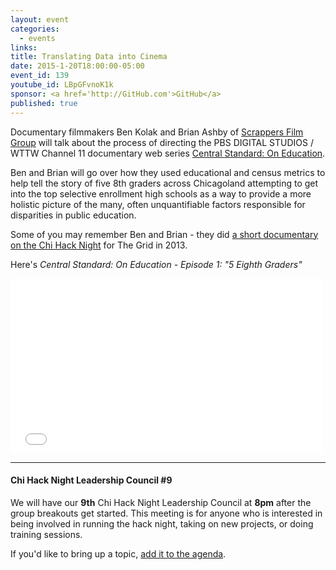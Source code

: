 ```yaml
---
layout: event
categories: 
  - events
links:
title: Translating Data into Cinema
date: 2015-1-20T18:00:00-05:00
event_id: 139
youtube_id: LBpGFvnoK1k
sponsor: <a href='http://GitHub.com'>GitHub</a>
published: true
---
```


Documentary filmmakers Ben Kolak and Brian Ashby of [Scrappers Film Group](http://www.scrappersfilmgroup.com/) will talk about the process of directing the PBS DIGITAL STUDIOS / WTTW Channel 11 documentary web series [Central Standard: On Education](https://www.youtube.com/user/centralstandardwttw).

Ben and Brian will go over how they used educational and census metrics to help tell the story of five 8th graders across Chicagoland attempting to get into the top selective enrollment high schools as a way to provide a more holistic picture of the many, often unquantifiable factors responsible for disparities in public education.

Some of you may remember Ben and Brian - they did [a short documentary on the Chi Hack Night](http://vimeo.com/89886841) for The Grid in 2013.

Here's *Central Standard: On Education - Episode 1: "5 Eighth Graders"*

<iframe width="500" height="280" src="//www.youtube.com/embed/qfIA-s73kCM" frameborder="0" allowfullscreen></iframe>

---

#### Chi Hack Night Leadership Council #9

We will have our **9th** Chi Hack Night Leadership Council at **8pm** after the group breakouts get started. This meeting is for anyone who is interested in being involved in running the hack night, taking on new projects, or doing training sessions. 

If you'd like to bring up a topic, [add it to the agenda](https://docs.google.com/document/d/1FMsUu3iPppBpeCbLBPdzaP7xXDx7UljhIY8hyFnz8Eg/edit#).